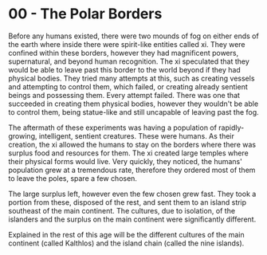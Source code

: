 # 00 - The Polar Borders

Before any humans existed, there were two mounds of fog on either ends of the earth where inside there were spirit-like entities called xi. They were confined within these borders, however they had magnificent powers, supernatural, and beyond human recognition. The xi speculated that they would be able to leave past this border to the world beyond if they had physical bodies. They tried many attempts at this, such as creating vessels and attempting to control them, which failed, or creating already sentient beings and possessing them. Every attempt failed. There was one that succeeded in creating them physical bodies, however they wouldn't be able to control them, being statue-like and still uncapable of leaving past the fog.

The aftermath of these experiments was having a population of rapidly-growing, intelligent, sentient creatures. These were humans. As their creation, the xi allowed the humans to stay on the borders where there was surplus food and resources for them. The xi created large temples where their physical forms would live. Very quickly, they noticed, the humans' population grew at a tremendous rate, therefore they ordered most of them to leave the poles, spare a few chosen.

The large surplus left, however even the few chosen grew fast. They took a portion from these, disposed of the rest, and sent them to an island strip southeast of the main continent. The cultures, due to isolation, of the islanders and the surplus on the main continent were significantly different.

Explained in the rest of this age will be the different cultures of the main continent (called Kalthlos) and the island chain (called the nine islands).
